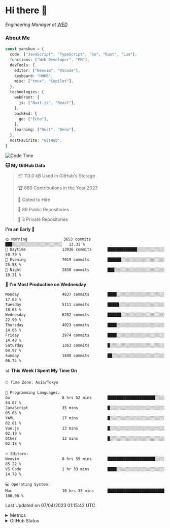 # Hi there&nbsp;:wave:

<!-- ![Alt text](https://spotify-recently-played-readme.vercel.app/api?user=31kynbuubkiu3r4qh4hjuaglhfay) -->

_Engineering Manager at [WED](https://github.com/wedinc)_

### About Me

```ts
const yanskun = {
  code: ["JavaScript", "TypeScript", "Go", "Rust", "Lua"],
  functions: ["Web Developer", "EM"],
  devTools: {
    editor: ["Neovim", "VSCode"],
    keyboard: "HHKB",
    misc: ["tmux", "Copilot"],
  },
  technologies: {
    webFront: {
      js: ["Nuxt.js", "React"],
    },
    backEnd: {
      go: ["Echo"],
    },
    learning: ["Rust", "Deno"],
  },
  mostFavirite: "GitHub",
}
```

<!--START_SECTION:waka-->
![Code Time](http://img.shields.io/badge/Code%20Time-252%20hrs%2041%20mins-blue)

**🐱 My GitHub Data** 

> 📦 113.0 kB Used in GitHub's Storage 
 > 
> 🏆 860 Contributions in the Year 2023
 > 
> 💼 Opted to Hire
 > 
> 📜 89 Public Repositories 
 > 
> 🔑 3 Private Repositories 
 > 
**I'm an Early 🐤** 

```text
🌞 Morning                3653 commits        ███░░░░░░░░░░░░░░░░░░░░░░   13.31 % 
🌆 Daytime                13936 commits       █████████████░░░░░░░░░░░░   50.79 % 
🌃 Evening                7019 commits        ██████░░░░░░░░░░░░░░░░░░░   25.58 % 
🌙 Night                  2830 commits        ███░░░░░░░░░░░░░░░░░░░░░░   10.31 % 
```
📅 **I'm Most Productive on Wednesday** 

```text
Monday                   4837 commits        ████░░░░░░░░░░░░░░░░░░░░░   17.63 % 
Tuesday                  5111 commits        █████░░░░░░░░░░░░░░░░░░░░   18.63 % 
Wednesday                6282 commits        ██████░░░░░░░░░░░░░░░░░░░   22.90 % 
Thursday                 4023 commits        ████░░░░░░░░░░░░░░░░░░░░░   14.66 % 
Friday                   3974 commits        ████░░░░░░░░░░░░░░░░░░░░░   14.48 % 
Saturday                 1363 commits        █░░░░░░░░░░░░░░░░░░░░░░░░   04.97 % 
Sunday                   1848 commits        ██░░░░░░░░░░░░░░░░░░░░░░░   06.74 % 
```


📊 **This Week I Spent My Time On** 

```text
🕑︎ Time Zone: Asia/Tokyo

💬 Programming Languages: 
Go                       8 hrs 52 mins       █████████████████████░░░░   84.07 % 
JavaScript               35 mins             █░░░░░░░░░░░░░░░░░░░░░░░░   05.66 % 
YAML                     17 mins             █░░░░░░░░░░░░░░░░░░░░░░░░   02.81 % 
Vue.js                   13 mins             █░░░░░░░░░░░░░░░░░░░░░░░░   02.19 % 
Other                    13 mins             █░░░░░░░░░░░░░░░░░░░░░░░░   02.18 % 

🔥 Editors: 
Neovim                   8 hrs 59 mins       █████████████████████░░░░   85.22 % 
VS Code                  1 hr 33 mins        ████░░░░░░░░░░░░░░░░░░░░░   14.78 % 

💻 Operating System: 
Mac                      10 hrs 33 mins      █████████████████████████   100.00 % 
```


 Last Updated on 07/04/2023 01:15:42 UTC
<!--END_SECTION:waka-->

<details>
  <summary>Metrics</summary>
  <img src="https://github.com/yanskun/yanskun/blob/main/github-metrics.svg" alt="Metrics">
</details>

<details>
  <summary>GitHub Status</summary>
  <picture>
    <source media="(prefers-color-scheme: dark)" srcset="https://raw.githubusercontent.com/yanskun/yanskun/master/profile-summary-card-output/nord_dark/0-profile-details.svg">
   <img src="https://raw.githubusercontent.com/yanskun/yanskun/master/profile-summary-card-output/default/0-profile-details.svg">
  </picture>
  <br>
  <picture>
    <source media="(prefers-color-scheme: dark)" srcset="https://raw.githubusercontent.com/yanskun/yanskun/master/profile-summary-card-output/nord_dark/1-repos-per-language.svg">
   <img src="https://raw.githubusercontent.com/yanskun/yanskun/master/profile-summary-card-output/default/1-repos-per-language.svg">
  </picture>
  <picture>
    <source media="(prefers-color-scheme: dark)" srcset="https://raw.githubusercontent.com/yanskun/yanskun/master/profile-summary-card-output/nord_dark/2-most-commit-language.svg">
   <img src="https://raw.githubusercontent.com/yanskun/yanskun/master/profile-summary-card-output/default/2-most-commit-language.svg">
  </picture>
  <br>
  <picture>
    <source media="(prefers-color-scheme: dark)" srcset="https://raw.githubusercontent.com/yanskun/yanskun/master/profile-summary-card-output/nord_dark/3-stats.svg">
   <img src="https://raw.githubusercontent.com/yanskun/yanskun/master/profile-summary-card-output/default/3-stats.svg">
  </picture>
  <picture>
    <source media="(prefers-color-scheme: dark)" srcset="https://raw.githubusercontent.com/yanskun/yanskun/master/profile-summary-card-output/nord_dark/4-productive-time.svg">
   <img src="https://raw.githubusercontent.com/yanskun/yanskun/master/profile-summary-card-output/default/4-productive-time.svg">
  </picture>
</details>
